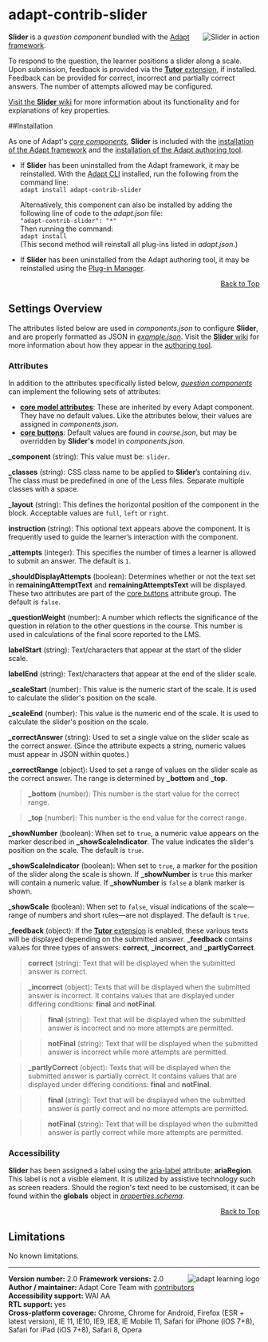 # adapt-contrib-slider  

<img src="https://github.com/adaptlearning/documentation/blob/master/04_wiki_assets/plug-ins/images/slider01.gif" alt="Slider in action" align="right"> **Slider** is a *question component* bundled with the [Adapt framework](https://github.com/adaptlearning/adapt_framework).  

To respond to the question, the learner positions a slider along a scale. Upon submission, feedback is provided via the [**Tutor** extension](https://github.com/adaptlearning/adapt-contrib-tutor), if installed. Feedback can be provided for correct, incorrect and partially correct answers. The number of attempts allowed may be configured.

[Visit the **Slider** wiki](https://github.com/adaptlearning/adapt-contrib-slider/wiki) for more information about its functionality and for explanations of key properties. 

##Installation

As one of Adapt's *[core components](https://github.com/adaptlearning/adapt_framework/wiki/Core-Plug-ins-in-the-Adapt-Learning-Framework#components),* **Slider** is included with the [installation of the Adapt framework](https://github.com/adaptlearning/adapt_framework/wiki/Manual-installation-of-the-Adapt-framework#installation) and the [installation of the Adapt authoring tool](https://github.com/adaptlearning/adapt_authoring/wiki/Installing-Adapt-Origin).

* If **Slider** has been uninstalled from the Adapt framework, it may be reinstalled.
With the [Adapt CLI](https://github.com/adaptlearning/adapt-cli) installed, run the following from the command line:  
`adapt install adapt-contrib-slider`

    Alternatively, this component can also be installed by adding the following line of code to the *adapt.json* file:  
    `"adapt-contrib-slider": "*"`  
    Then running the command:  
    `adapt install`  
    (This second method will reinstall all plug-ins listed in *adapt.json*.)  

* If **Slider** has been uninstalled from the Adapt authoring tool, it may be reinstalled using the [Plug-in Manager](https://github.com/adaptlearning/adapt_authoring/wiki/Plugin-Manager).  
<div float align=right><a href="#top">Back to Top</a></div>

## Settings Overview

The attributes listed below are used in *components.json* to configure **Slider**, and are properly formatted as JSON in [*example.json*](https://github.com/adaptlearning/adapt-contrib-slider/blob/master/example.json). Visit the [**Slider** wiki](https://github.com/adaptlearning/adapt-contrib-slider/wiki) for more information about how they appear in the [authoring tool](https://github.com/adaptlearning/adapt_authoring/wiki). 

### Attributes

In addition to the attributes specifically listed below, [*question components*](https://github.com/adaptlearning/adapt_framework/wiki/Core-Plug-ins-in-the-Adapt-Learning-Framework#question-components) can implement the following sets of attributes:   
+ [**core model attributes**](https://github.com/adaptlearning/adapt_framework/wiki/Core-model-attributes): These are inherited by every Adapt component. They have no default values. Like the attributes below, their values are assigned in *components.json*. 
+ [**core buttons**](https://github.com/adaptlearning/adapt_framework/wiki/Core-Buttons): Default values are found in *course.json*, but may be overridden by **Slider's** model in *components.json*.

**_component** (string): This value must be: `slider`.  

**_classes** (string): CSS class name to be applied to **Slider**’s containing `div`. The class must be predefined in one of the Less files. Separate multiple classes with a space.  

**_layout** (string): This defines the horizontal position of the component in the block. Acceptable values are `full`, `left` or `right`.  

**instruction** (string): This optional text appears above the component. It is frequently used to
guide the learner’s interaction with the component.  

**_attempts** (integer): This specifies the number of times a learner is allowed to submit an answer. The default is `1`.  

**_shouldDisplayAttempts** (boolean): Determines whether or not the text set in **remainingAttemptText** and **remainingAttemptsText** will be displayed. These two attributes are part of the [core buttons](https://github.com/adaptlearning/adapt_framework/wiki/Core-Buttons) attribute group. The default is `false`.  

**_questionWeight** (number): A number which reflects the significance of the question in relation to the other questions in the course. This number is used in calculations of the final score reported to the LMS.

**labelStart** (string): Text/characters that appear at the start of the slider scale.    

**labelEnd** (string): Text/characters that appear at the end of the slider scale.   

**_scaleStart** (number): This value is the numeric start of the scale. It is used to calculate the slider's position on the scale.  

**_scaleEnd** (number): This value is the numeric end of the scale. It is used to calculate the slider's position on the scale.  

**_correctAnswer** (string): Used to set a single value on the slider scale as the correct answer. (Since the attribute expects a string, numeric values must appear in JSON within quotes.)

**_correctRange** (object):  Used to set a range of values on the slider scale as the correct answer. The range is determined by **_bottom** and **_top**.  

>**_bottom** (number): This number is the start value for the correct range.  

>**_top** (number): This number is the end value for the correct range.  

**_showNumber** (boolean): When set to `true`, a numeric value appears on the marker described in **_showScaleIndicator**. The value indicates the slider's position on the scale. The default is `true`.  

**_showScaleIndicator** (boolean): When set to `true`, a marker for the position of the slider along the scale is shown. If **_showNumber** is `true` this marker will contain a numeric value. If **_showNumber** is `false` a blank marker is shown.  

**_showScale** (boolean): When set to `false`, visual indications of the scale&mdash;range of numbers and short rules&mdash;are not displayed. The default is `true`.

**_feedback** (object): If the [**Tutor** extension](https://github.com/adaptlearning/adapt-contrib-tutor) is enabled, these various texts will be displayed depending on the submitted answer. **_feedback**
contains values for three types of answers: **correct**, **_incorrect**, and **_partlyCorrect**.

>**correct** (string): Text that will be displayed when the submitted answer is correct.  

>**_incorrect** (object): Texts that will be displayed when the submitted answer is incorrect. It contains values that are displayed under differing conditions: **final** and **notFinal**. 

>>**final** (string): Text that will be displayed when the submitted answer is incorrect and no more attempts are permitted. 

>>**notFinal** (string): Text that will be displayed when the submitted answer is incorrect while more attempts are permitted.  

>**_partlyCorrect** (object): Texts that will be displayed when the submitted answer is partially correct. It contains values that are displayed under differing conditions: **final** and **notFinal**.    

>>**final** (string): Text that will be displayed when the submitted answer is partly correct and no more attempts are permitted. 

>>**notFinal** (string): Text that will be displayed when the submitted answer is partly correct while more attempts are permitted.  

### Accessibility
**Slider** has been assigned a label using the [aria-label](https://github.com/adaptlearning/adapt_framework/wiki/Aria-Labels) attribute: **ariaRegion**. This label is not a visible element. It is utilized by assistive technology such as screen readers. Should the region's text need to be customised, it can be found within the **globals** object in [*properties.schema*](https://github.com/adaptlearning/adapt-contrib-slider/blob/master/properties.schema).   
<div float align=right><a href="#top">Back to Top</a></div>

## Limitations
 
No known limitations.  

----------------------------
**Version number:**  2.0   <a href="https://community.adaptlearning.org/" target="_blank"><img src="https://github.com/adaptlearning/documentation/blob/master/04_wiki_assets/plug-ins/images/adapt-logo-mrgn-lft.jpg" alt="adapt learning logo" align="right"></a> 
**Framework versions:** 2.0  
**Author / maintainer:** Adapt Core Team with [contributors](https://github.com/adaptlearning/adapt-contrib-slider/graphs/contributors)    
**Accessibility support:** WAI AA   
**RTL support:** yes  
**Cross-platform coverage:** Chrome, Chrome for Android, Firefox (ESR + latest version), IE 11, IE10, IE9, IE8, IE Mobile 11, Safari for iPhone (iOS 7+8), Safari for iPad (iOS 7+8), Safari 8, Opera    
